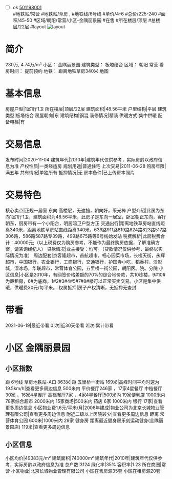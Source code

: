 - [ ] ok [501198001](https://bj.5i5j.com/ershoufang/501198001.html)  
 #地铁站/常营 #地铁站/草房 ,  #地铁线/6号线
#单价/4-6 #总价/225-240 #面积/45-50   #区域/朝阳/常营/小区-金隅丽景园 #在售 #所在楼层/顶层 #总楼层/22层 #layout 
![layout](http://image2a.5i5j.com/bdir/layout/7d4afb8586b540fb86e5372ef79280a0.png_P5.jpg) 
# 简介 
 230万,  4.74万/m² 
小区： 金隅丽景园
建筑类型： 板塔结合
区域： 朝阳 常营
看房时间： 提前预约
地铁： 距离地铁草房340米 地图
# 基本信息 
 房屋户型|1室1厅1卫
所在楼层|顶层/22层
建筑面积|48.56平米
户型结构|平层
建筑类型|板塔结合
房屋朝向|东
建筑结构|钢混
装修情况|精装
供暖方式|集中供暖
配备电梯|有
# 交易信息 
 发布时间|2020-11-04
建筑年代|2010年|建筑年代仅供参考，实际房龄以政府信息为准
产权性质|一类经适房
规划用途|普通住宅
上次交易|2011-06-28
购房年限|满五年
共有情况|单独所有
抵押情况|无
房本备件|已上传房本照片
# 交易特色 
 核心卖点|正规一居室 东向 高楼层，无遮挡，朝向好，采光棒
户型介绍|此房为东向1室1厅1卫，建筑面积为48.56平米，此房子是东向一居室，卧室朝正东向，客厅朝东，厨房带有一个小阳台，明厨暗卫户型方正
交通出行|距离地铁草房站直线距离340米，距离地铁草房站直线距离340米，639路911路819路824路823路517路306路，586路587路专39路，499路675路等6号线始发站
税费解析|此房税费合计：40000元;（以上税费仅为购房参考，不能作为最终购房依据，了解准确方案，请咨询经纪人）
贷款情况|业主接受：均可。（贷款情况仅供参考，最终以实际情况为准）
周边配套|京客隆超市，首航超市，畅心园菜市场，长楹天街，永辉超市，中国银行，农业银行，工商银行，交通银行，护国寺小吃，稻香村，沃影城，溜冰场，华联超市，常营体育公园，五里桥一街公园，朝阳医。院。分院
小区信息|小区是2010年，有网签价格差额的70%的综合地价款，共10栋楼，9#10#为廉租房，6#为底商，1#2#3#4#5#7#8#楼可以正常买卖交易。小区是集中供暖，供暖费30元/每平米。
权属抵押|房子产权清晰，无抵押无查封
# 带看 
 2021-06-19|最近带看	 0|次|近30天带看	 2|次|累计带看
# 小区 金隅丽景园
## 小区指数 
 距 6号线 草房地铁站-A口 363米|距 五里桥一街站 169米|高峰时间平均时速为19.5km/h|查看更多周边信息
500米内 平价餐厅246家 ，17家4星餐厅
中档餐厅30家 ，16家4星餐厅
高档餐厅7家 ，4家4星餐厅|500米内 19家便利店
1000米内 78家综合超市
2000米内 15家商场|500米内 药店 6家
1000米内 银行 17家|查看更多周边信息
小区物业费1.6元/平米/月|2008年建成|物业公司为北京长城物业管理有限公司|查看更多周边信息
附近二级以上医院较少|查看更多周边信息
距离 常营体育公园 600米|1000米内 29家 健身房
距离最近健身房乐刻运动健身(金隅丽景园店) 119米|查看更多周边信息
## 小区信息 
 小区均价|49383元/m²
建筑面积|740000m²
建筑年代|2010年|建筑年代仅供参考，实际房龄以政府信息为准
总户数|3124
绿化率|35%
容积率|1.23
所在商圈|常营
小区物业|北京长城物业管理有限公司
小区在售房源35套
小区在租房源20套
